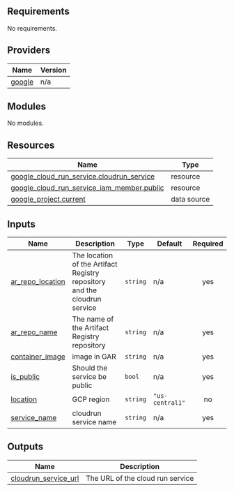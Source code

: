 <!-- BEGIN_TF_DOCS -->
## Requirements

No requirements.

## Providers

| Name | Version |
|------|---------|
| <a name="provider_google"></a> [google](#provider\_google) | n/a |

## Modules

No modules.

## Resources

| Name | Type |
|------|------|
| [google_cloud_run_service.cloudrun_service](https://registry.terraform.io/providers/hashicorp/google/latest/docs/resources/cloud_run_service) | resource |
| [google_cloud_run_service_iam_member.public](https://registry.terraform.io/providers/hashicorp/google/latest/docs/resources/cloud_run_service_iam_member) | resource |
| [google_project.current](https://registry.terraform.io/providers/hashicorp/google/latest/docs/data-sources/project) | data source |

## Inputs

| Name | Description | Type | Default | Required |
|------|-------------|------|---------|:--------:|
| <a name="input_ar_repo_location"></a> [ar\_repo\_location](#input\_ar\_repo\_location) | The location of the Artifact Registry repository and the cloudrun service | `string` | n/a | yes |
| <a name="input_ar_repo_name"></a> [ar\_repo\_name](#input\_ar\_repo\_name) | The name of the Artifact Registry repository | `string` | n/a | yes |
| <a name="input_container_image"></a> [container\_image](#input\_container\_image) | image in GAR | `string` | n/a | yes |
| <a name="input_is_public"></a> [is\_public](#input\_is\_public) | Should the service be public | `bool` | n/a | yes |
| <a name="input_location"></a> [location](#input\_location) | GCP region | `string` | `"us-central1"` | no |
| <a name="input_service_name"></a> [service\_name](#input\_service\_name) | cloudrun service name | `string` | n/a | yes |

## Outputs

| Name | Description |
|------|-------------|
| <a name="output_cloudrun_service_url"></a> [cloudrun\_service\_url](#output\_cloudrun\_service\_url) | The URL of the cloud run service |
<!-- END_TF_DOCS -->
